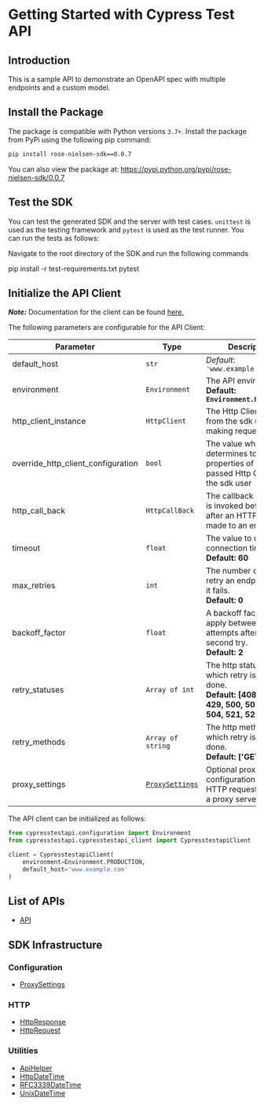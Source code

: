 
# Getting Started with Cypress Test API

## Introduction

This is a sample API to demonstrate an OpenAPI spec with multiple endpoints and a custom model.

## Install the Package

The package is compatible with Python versions `3.7+`.
Install the package from PyPi using the following pip command:

```bash
pip install rose-nielsen-sdk==0.0.7
```

You can also view the package at:
https://pypi.python.org/pypi/rose-nielsen-sdk/0.0.7

## Test the SDK

You can test the generated SDK and the server with test cases. `unittest` is used as the testing framework and `pytest` is used as the test runner. You can run the tests as follows:

Navigate to the root directory of the SDK and run the following commands


pip install -r test-requirements.txt
pytest


## Initialize the API Client

**_Note:_** Documentation for the client can be found [here.](https://www.github.com/ZahraN444/rose-nielsen-python-sdk/tree/0.0.7/doc/client.md)

The following parameters are configurable for the API Client:

| Parameter | Type | Description |
|  --- | --- | --- |
| default_host | `str` | *Default*: `'www.example.com'` |
| environment | `Environment` | The API environment. <br> **Default: `Environment.PRODUCTION`** |
| http_client_instance | `HttpClient` | The Http Client passed from the sdk user for making requests |
| override_http_client_configuration | `bool` | The value which determines to override properties of the passed Http Client from the sdk user |
| http_call_back | `HttpCallBack` | The callback value that is invoked before and after an HTTP call is made to an endpoint |
| timeout | `float` | The value to use for connection timeout. <br> **Default: 60** |
| max_retries | `int` | The number of times to retry an endpoint call if it fails. <br> **Default: 0** |
| backoff_factor | `float` | A backoff factor to apply between attempts after the second try. <br> **Default: 2** |
| retry_statuses | `Array of int` | The http statuses on which retry is to be done. <br> **Default: [408, 413, 429, 500, 502, 503, 504, 521, 522, 524]** |
| retry_methods | `Array of string` | The http methods on which retry is to be done. <br> **Default: ['GET', 'PUT']** |
| proxy_settings | [`ProxySettings`](https://www.github.com/ZahraN444/rose-nielsen-python-sdk/tree/0.0.7/doc/proxy-settings.md) | Optional proxy configuration to route HTTP requests through a proxy server. |

The API client can be initialized as follows:

```python
from cypresstestapi.configuration import Environment
from cypresstestapi.cypresstestapi_client import CypresstestapiClient

client = CypresstestapiClient(
    environment=Environment.PRODUCTION,
    default_host='www.example.com'
)
```

## List of APIs

* [API](https://www.github.com/ZahraN444/rose-nielsen-python-sdk/tree/0.0.7/doc/controllers/api.md)

## SDK Infrastructure

### Configuration

* [ProxySettings](https://www.github.com/ZahraN444/rose-nielsen-python-sdk/tree/0.0.7/doc/proxy-settings.md)

### HTTP

* [HttpResponse](https://www.github.com/ZahraN444/rose-nielsen-python-sdk/tree/0.0.7/doc/http-response.md)
* [HttpRequest](https://www.github.com/ZahraN444/rose-nielsen-python-sdk/tree/0.0.7/doc/http-request.md)

### Utilities

* [ApiHelper](https://www.github.com/ZahraN444/rose-nielsen-python-sdk/tree/0.0.7/doc/api-helper.md)
* [HttpDateTime](https://www.github.com/ZahraN444/rose-nielsen-python-sdk/tree/0.0.7/doc/http-date-time.md)
* [RFC3339DateTime](https://www.github.com/ZahraN444/rose-nielsen-python-sdk/tree/0.0.7/doc/rfc3339-date-time.md)
* [UnixDateTime](https://www.github.com/ZahraN444/rose-nielsen-python-sdk/tree/0.0.7/doc/unix-date-time.md)

